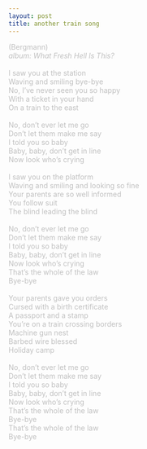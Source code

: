 ```yaml
---
layout: post
title: another train song
---
```

<span style="color: #c0c0c0">(Bergmann)<br />
<i>album: What Fresh Hell Is This?</i><br />
<br />
I saw you at the station<br />
Waving and smiling bye-bye<br />
No, I&rsquo;ve never seen you so happy<br />
With a ticket in your hand<br />
On a train to the east<br />
<br />
No, don&rsquo;t ever let me go<br />
Don&rsquo;t let them make me say<br />
I told you so baby<br />
Baby, baby, don&rsquo;t get in line<br />
Now look who&rsquo;s crying<br />
<br />
I saw you on the platform<br />
Waving and smiling and looking so fine<br />
Your parents are so well informed<br />
You follow suit<br />
The blind leading the blind<br />
<br />
No, don&rsquo;t ever let me go<br />
Don&rsquo;t let them make me say<br />
I told you so baby<br />
Baby, baby, don&rsquo;t get in line<br />
Now look who&rsquo;s crying<br />
That&rsquo;s the whole of the law<br />
Bye-bye<br />
<br />
Your parents gave you orders<br />
Cursed with a birth certificate<br />
A passport and a stamp<br />
You&rsquo;re on a train crossing borders<br />
Machine gun nest <br />
Barbed wire blessed <br />
Holiday camp<br />
<br />
No, don&rsquo;t ever let me go<br />
Don&rsquo;t let them make me say<br />
I told you so baby<br />
Baby, baby, don&rsquo;t get in line<br />
Now look who&rsquo;s crying<br />
That&rsquo;s the whole of the law<br />
Bye-bye <br />
That&rsquo;s the whole of the law<br />
Bye-bye<br />
</span>
<br />
